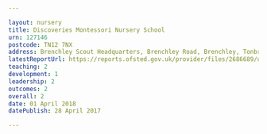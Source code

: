 ```yaml
---

layout: nursery
title: Discoveries Montessori Nursery School
urn: 127146
postcode: TN12 7NX
address: Brenchley Scout Headquarters, Brenchley Road, Brenchley, Tonbridge, Kent, TN12 7NX
latestReportUrl: https://reports.ofsted.gov.uk/provider/files/2686689/urn/127146.pdf
teaching: 2
development: 1
leadership: 2
outcomes: 2
overall: 2
date: 01 April 2018 
datePublish: 28 April 2017

---
```

